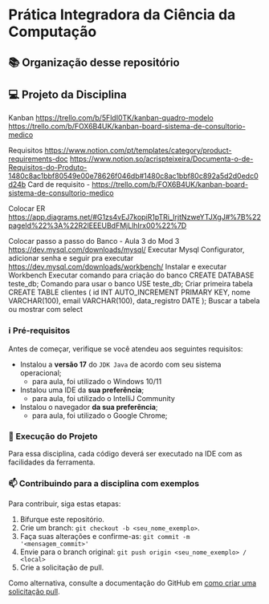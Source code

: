 # Prática Integradora da Ciência da Computação

## 📚 Organização desse repositório

## 💻 Projeto da Disciplina
Kanban
https://trello.com/b/5FldI0TK/kanban-quadro-modelo
https://trello.com/b/FOX6B4UK/kanban-board-sistema-de-consultorio-medico

Requisitos
https://www.notion.com/pt/templates/category/product-requirements-doc
https://www.notion.so/acrispteixeira/Documenta-o-de-Requisitos-do-Produto-1480c8ac1bbf80549e00e78626f046db#1480c8ac1bbf80c892a5d2d0edc0d24b
Card de requisito - https://trello.com/b/FOX6B4UK/kanban-board-sistema-de-consultorio-medico


Colocar ER
https://app.diagrams.net/#G1zs4vEJ7kopiR1pTRi_IrjtNzweYTJXgJ#%7B%22pageId%22%3A%22R2lEEEUBdFMjLlhIrx00%22%7D

Colocar passo a passo do Banco - Aula 3 do Mod 3
https://dev.mysql.com/downloads/mysql/
Executar Mysql Configurator, adicionar senha e seguir pra executar
https://dev.mysql.com/downloads/workbench/
Instalar e executar Workbench
Executar comando para criação do banco
CREATE DATABASE teste_db;
Comando para usar o banco
USE teste_db;
Criar primeira tabela
CREATE TABLE clientes ( 
id INT AUTO_INCREMENT PRIMARY KEY, 
nome VARCHAR(100), 
email VARCHAR(100), 
data_registro DATE );
Buscar a tabela ou mostrar com select


### ℹ️ Pré-requisitos

Antes de começar, verifique se você atendeu aos seguintes requisitos:

* Instalou a **versão 17** do `JDK Java` de acordo com seu sistema operacional;
  * para aula, foi utilizado o Windows 10/11
* Instalou uma IDE da **sua preferência**;
  * para aula, foi utilizado o IntelliJ Community
* Instalou o navegador **da sua preferência**;
  * para aula, foi utilizado o Google Chrome;

### 🚀 Execução do Projeto

Para essa disciplina, cada código deverá ser executado na IDE com as facilidades da ferramenta.

### 📫 Contribuindo para a disciplina com exemplos
<!---Se você foi aluno dessa disciplina e deseja contribuir com ajustes e/ou funcionalidades entre em contato com o responsável da sua aula e considere a criação de um arquivo CONTRIBUTING.md separado--->
Para contribuir, siga estas etapas:

1. Bifurque este repositório.
2. Crie um branch: `git checkout -b <seu_nome_exemplo>`.
3. Faça suas alterações e confirme-as: `git commit -m '<mensagem_commit>'`
4. Envie para o branch original: `git push origin <seu_nome_exemplo> / <local>`
5. Crie a solicitação de pull.

Como alternativa, consulte a documentação do GitHub em [como criar uma solicitação pull](https://help.github.com/en/github/collaborating-with-issues-and-pull-requests/creating-a-pull-request).
